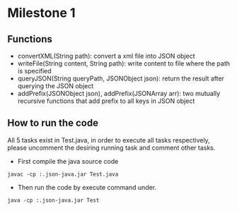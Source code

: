 # Milestone 1

## Functions 
- convertXML(String path): convert a xml file into JSON object
- writeFile(String content, String path): write content to file where the path is specified
- queryJSON(String queryPath, JSONObject json): return the result after querying the JSON object
- addPrefix(JSONObject json), addPrefix(JSONArray arr): two mutually recursive functions that add prefix to all keys in JSON object

## How to run the code
All 5 tasks exist in Test.java, in order to execute all tasks respectively, please uncomment the desiring running task and comment other tasks.

- First compile the java source code
```linux
javac -cp :.json-java.jar Test.java
```
- Then run the code by execute command under.
```linux
java -cp :.json-java.jar Test
```

